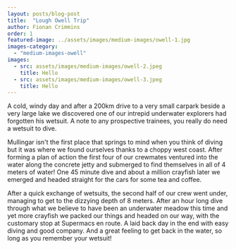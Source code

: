 ```yaml
---
layout: posts/blog-post
title:  "Lough Owell Trip"
author: Fionan Crimmins
order: 1
featured-image: ../assets/images/medium-images/owell-1.jpg
images-category:
  - "medium-images-owell"
images:
  - src: assets/images/medium-images/owell-2.jpeg
    title: Hello
  - src: assets/images/medium-images/owell-3.jpeg
    title: Hello
---
```


A cold, windy day and after a 200km drive to a very small carpark beside a very large lake we discovered one of our intrepid underwater explorers had forgotten his wetsuit. A note to any prospective trainees, you really do need a wetsuit to dive.

Mullingar isn't the first place that springs to mind when you think of diving but it was where we found ourselves thanks to a choppy west coast. After forming a plan of action the first four of our crewmates ventured into the water along the concrete jetty and submerged to find themselves in all of 4 meters of water! One 45 minute dive and about a million crayfish later we emerged and headed straight for the cars for some tea and coffee.

After a quick exchange of wetsuits, the second half of our crew went under, managing to get to the dizzying depth of 8 meters. After an hour long dive through what we believe to have been an underwater meadow this time and yet more crayfish we packed our things and headed on our way, with the customary stop at Supermacs en route. A laid back day in the end with easy diving and good company. And a great feeling to get back in the water, so long as you remember your wetsuit!
